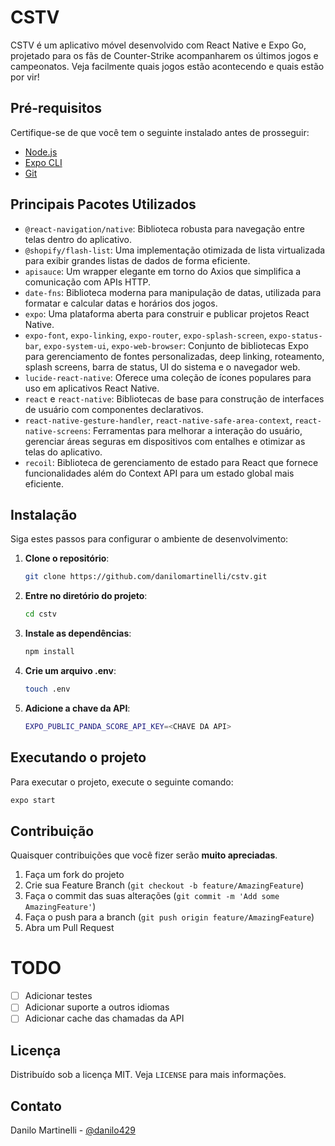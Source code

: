 # CSTV

CSTV é um aplicativo móvel desenvolvido com React Native e Expo Go, projetado para os fãs de Counter-Strike acompanharem os últimos jogos e campeonatos. Veja facilmente quais jogos estão acontecendo e quais estão por vir!

## Pré-requisitos

Certifique-se de que você tem o seguinte instalado antes de prosseguir:

- [Node.js](https://nodejs.org/)
- [Expo CLI](https://expo.dev/tools#cli)
- [Git](https://git-scm.com/)

## Principais Pacotes Utilizados

- `@react-navigation/native`: Biblioteca robusta para navegação entre telas dentro do aplicativo.
- `@shopify/flash-list`: Uma implementação otimizada de lista virtualizada para exibir grandes listas de dados de forma eficiente.
- `apisauce`: Um wrapper elegante em torno do Axios que simplifica a comunicação com APIs HTTP.
- `date-fns`: Biblioteca moderna para manipulação de datas, utilizada para formatar e calcular datas e horários dos jogos.
- `expo`: Uma plataforma aberta para construir e publicar projetos React Native.
- `expo-font`, `expo-linking`, `expo-router`, `expo-splash-screen`, `expo-status-bar`, `expo-system-ui`, `expo-web-browser`: Conjunto de bibliotecas Expo para gerenciamento de fontes personalizadas, deep linking, roteamento, splash screens, barra de status, UI do sistema e o navegador web.
- `lucide-react-native`: Oferece uma coleção de ícones populares para uso em aplicativos React Native.
- `react` e `react-native`: Bibliotecas de base para construção de interfaces de usuário com componentes declarativos.
- `react-native-gesture-handler`, `react-native-safe-area-context`, `react-native-screens`: Ferramentas para melhorar a interação do usuário, gerenciar áreas seguras em dispositivos com entalhes e otimizar as telas do aplicativo.
- `recoil`: Biblioteca de gerenciamento de estado para React que fornece funcionalidades além do Context API para um estado global mais eficiente.

## Instalação

Siga estes passos para configurar o ambiente de desenvolvimento:

1. **Clone o repositório**:
   ```sh
   git clone https://github.com/danilomartinelli/cstv.git
   ```
   
2. **Entre no diretório do projeto**:
    ```sh
    cd cstv
    ```
   
3. **Instale as dependências**:
    ```sh
    npm install
    ```
   
4. **Crie um arquivo .env**:
    ```sh
    touch .env
    ```
   
5. **Adicione a chave da API**:
    ```sh
   EXPO_PUBLIC_PANDA_SCORE_API_KEY=<CHAVE DA API>
   ```
   
## Executando o projeto

Para executar o projeto, execute o seguinte comando:

```sh
expo start
```

## Contribuição

Quaisquer contribuições que você fizer serão **muito apreciadas**.

1. Faça um fork do projeto
2. Crie sua Feature Branch (`git checkout -b feature/AmazingFeature`)
3. Faça o commit das suas alterações (`git commit -m 'Add some AmazingFeature'`)
4. Faça o push para a branch (`git push origin feature/AmazingFeature`)
5. Abra um Pull Request

# TODO

- [ ] Adicionar testes
- [ ] Adicionar suporte a outros idiomas
- [ ] Adicionar cache das chamadas da API

## Licença

Distribuído sob a licença MIT. Veja `LICENSE` para mais informações.

## Contato

Danilo Martinelli - [@danilo429](https://twitter.com/daniloleone429)

